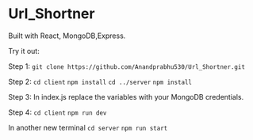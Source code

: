 # Url_Shortner

Built with React, MongoDB,Express.

Try it out:

Step 1:
`git clone https://github.com/Anandprabhu530/Url_Shortner.git`

Step 2:
```cd client```
```npm install```
```cd ../server```
```npm install```

Step 3:
In index.js replace the variables with your MongoDB credentials.

Step 4:
```cd client```
```npm run dev```

In another new terminal
```cd server```
```npm run start```
